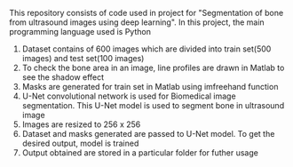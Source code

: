 This repository consists of code used in project for "Segmentation of bone from ultrasound images using deep learning". In this project, the main programming language used is Python 
1. Dataset contains of 600 images which are divided into train set(500 images) and test set(100 images)
2. To check the bone area in an image, line profiles are drawn in Matlab to see the shadow effect
3. Masks are generated for train set in Matlab using imfreehand function
4. U-Net convolutional network is used for Biomedical image segmentation. This U-Net model is used to segment bone in ultrasound image
5. Images are resized to 256 x 256
6. Dataset and masks generated are passed to U-Net model. To get the desired output, model is trained
7. Output obtained are stored in a particular folder for futher usage 
